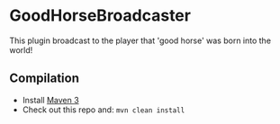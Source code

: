 GoodHorseBroadcaster
====================

This plugin broadcast to the player that 'good horse' was born into the world!

Compilation
-----------

* Install [Maven 3](http://maven.apache.org/download.html)
* Check out this repo and: `mvn clean install`
